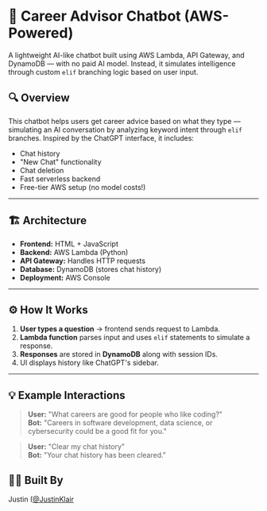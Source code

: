 # 🧠 Career Advisor Chatbot (AWS-Powered)

A lightweight AI-like chatbot built using AWS Lambda, API Gateway, and DynamoDB — with no paid AI model. Instead, it simulates intelligence through custom `elif` branching logic based on user input.

## 🔍 Overview

This chatbot helps users get career advice based on what they type — simulating an AI conversation by analyzing keyword intent through `elif` branches. Inspired by the ChatGPT interface, it includes:

- Chat history
- "New Chat" functionality
- Chat deletion
- Fast serverless backend
- Free-tier AWS setup (no model costs!)

---

## 🏗️ Architecture

- **Frontend:** HTML + JavaScript 
- **Backend:** AWS Lambda (Python)
- **API Gateway:** Handles HTTP requests
- **Database:** DynamoDB (stores chat history)
- **Deployment:** AWS Console

---

## ⚙️ How It Works

1. **User types a question** → frontend sends request to Lambda.
2. **Lambda function** parses input and uses `elif` statements to simulate a response.
3. **Responses** are stored in **DynamoDB** along with session IDs.
4. UI displays history like ChatGPT's sidebar.

---

## 💡 Example Interactions

> **User:** "What careers are good for people who like coding?"  
> **Bot:** "Careers in software development, data science, or cybersecurity could be a good fit for you."

> **User:** "Clear my chat history"  
> **Bot:** "Your chat history has been cleared."

## 🧑‍💻 Built By
Justin ([@JustinKlair](https://github.com/JustinKlair)

